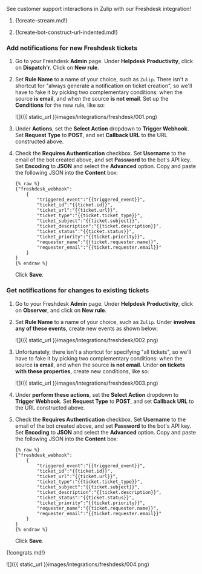 See customer support interactions in Zulip with our Freshdesk
integration!

1. {!create-stream.md!}

1. {!create-bot-construct-url-indented.md!}

### Add notifications for new Freshdesk tickets

1. Go to your Freshdesk **Admin** page. Under **Helpdesk Productivity**,
   click on **Dispatch'r**. Click on **New rule**.

1. Set **Rule Name** to a name of your choice, such as `Zulip`. There isn't a shortcut
   for "always generate a notification on ticket creation", so we'll have to
   fake it by picking two complementary conditions: when the source **is email**,
   and when the source **is not email**. Set up the **Conditions** for the
   new rule, like so:

    ![]({{ static_url }}images/integrations/freshdesk/001.png)

1. Under **Actions**, set the **Select Action** dropdown to **Trigger Webhook**.
   Set **Request Type** to **POST**, and set **Callback URL** to the URL
   constructed above.

1. Check the **Requires Authentication** checkbox. Set **Username** to the email
   of the bot created above, and set **Password** to the bot's API key. Set
   **Encoding** to **JSON** and select the **Advanced** option. Copy and paste
   the following JSON into the **Content** box:

    ```
    {% raw %}
    {"freshdesk_webhook":
        {
            "triggered_event":"{{triggered_event}}",
            "ticket_id":"{{ticket.id}}",
            "ticket_url":"{{ticket.url}}",
            "ticket_type":"{{ticket.ticket_type}}",
            "ticket_subject":"{{ticket.subject}}",
            "ticket_description":"{{ticket.description}}",
            "ticket_status":"{{ticket.status}}",
            "ticket_priority":"{{ticket.priority}}",
            "requester_name":"{{ticket.requester.name}}",
            "requester_email":"{{ticket.requester.email}}"
        }
    }
    {% endraw %}
    ```

    Click **Save**.

### Get notifications for changes to existing tickets

1. Go to your Freshdesk **Admin** page. Under **Helpdesk Productivity**,
   click on **Observer**, and click on **New rule**.

1. Set **Rule Name** to a name of your choice, such as `Zulip`.
   Under **involves any of these events**, create new events as shown below:

    ![]({{ static_url }}images/integrations/freshdesk/002.png)

1. Unfortunately, there isn't a shortcut for specifying "all tickets",
   so we'll have to fake it by picking two complementary conditions:
   when the source **is email**, and when the source **is not email**.
   Under **on tickets with these properties**, create new conditions,
   like so:

    ![]({{ static_url }}images/integrations/freshdesk/003.png)

1. Under **perform these actions**, set the **Select Action** dropdown
   to **Trigger Webhook**. Set **Request Type** to **POST**, and set
   **Callback URL** to the URL constructed above.

1. Check the **Requires Authentication** checkbox. Set **Username** to the email
   of the bot created above, and set **Password** to the bot's API key. Set
   **Encoding** to **JSON** and select the **Advanced** option. Copy and paste
   the following JSON into the **Content** box:

    ```
    {% raw %}
    {"freshdesk_webhook":
        {
            "triggered_event":"{{triggered_event}}",
            "ticket_id":"{{ticket.id}}",
            "ticket_url":"{{ticket.url}}",
            "ticket_type":"{{ticket.ticket_type}}",
            "ticket_subject":"{{ticket.subject}}",
            "ticket_description":"{{ticket.description}}",
            "ticket_status":"{{ticket.status}}",
            "ticket_priority":"{{ticket.priority}}",
            "requester_name":"{{ticket.requester.name}}",
            "requester_email":"{{ticket.requester.email}}"
        }
    }
    {% endraw %}
    ```

    Click **Save**.

{!congrats.md!}

![]({{ static_url }}images/integrations/freshdesk/004.png)
